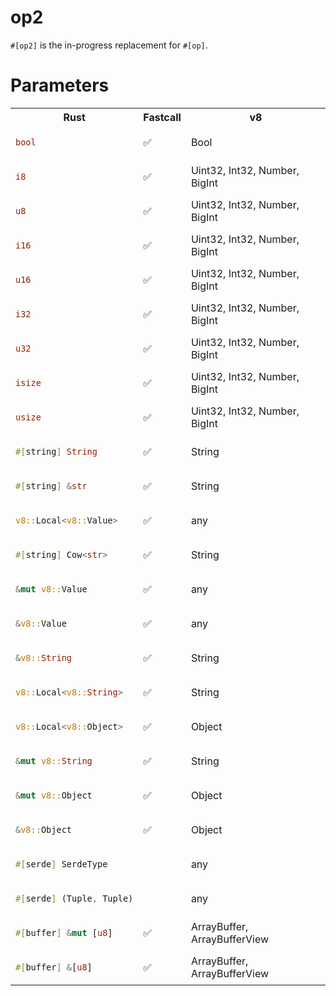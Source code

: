 # op2

`#[op2]` is the in-progress replacement for `#[op]`.

# Parameters

<!-- START -->
<table><tr><th>Rust</th><th>Fastcall</th><th>v8</th></tr>
<tr>
<td>

```rust
bool
```

</td><td>
✅
</td><td>
Bool
</tr>
<tr>
<td>

```rust
i8
```

</td><td>
✅
</td><td>
Uint32, Int32, Number, BigInt
</tr>
<tr>
<td>

```rust
u8
```

</td><td>
✅
</td><td>
Uint32, Int32, Number, BigInt
</tr>
<tr>
<td>

```rust
i16
```

</td><td>
✅
</td><td>
Uint32, Int32, Number, BigInt
</tr>
<tr>
<td>

```rust
u16
```

</td><td>
✅
</td><td>
Uint32, Int32, Number, BigInt
</tr>
<tr>
<td>

```rust
i32
```

</td><td>
✅
</td><td>
Uint32, Int32, Number, BigInt
</tr>
<tr>
<td>

```rust
u32
```

</td><td>
✅
</td><td>
Uint32, Int32, Number, BigInt
</tr>
<tr>
<td>

```rust
isize
```

</td><td>
✅
</td><td>
Uint32, Int32, Number, BigInt
</tr>
<tr>
<td>

```rust
usize
```

</td><td>
✅
</td><td>
Uint32, Int32, Number, BigInt
</tr>
<tr>
<td>

```rust
#[string] String
```

</td><td>
✅
</td><td>
String
</tr>
<tr>
<td>

```rust
#[string] &str
```

</td><td>
✅
</td><td>
String
</tr>
<tr>
<td>

```rust
v8::Local<v8::Value>
```

</td><td>
✅
</td><td>
any
</tr>
<tr>
<td>

```rust
#[string] Cow<str>
```

</td><td>
✅
</td><td>
String
</tr>
<tr>
<td>

```rust
&mut v8::Value
```

</td><td>
✅
</td><td>
any
</tr>
<tr>
<td>

```rust
&v8::Value
```

</td><td>
✅
</td><td>
any
</tr>
<tr>
<td>

```rust
&v8::String
```

</td><td>
✅
</td><td>
String
</tr>
<tr>
<td>

```rust
v8::Local<v8::String>
```

</td><td>
✅
</td><td>
String
</tr>
<tr>
<td>

```rust
v8::Local<v8::Object>
```

</td><td>
✅
</td><td>
Object
</tr>
<tr>
<td>

```rust
&mut v8::String
```

</td><td>
✅
</td><td>
String
</tr>
<tr>
<td>

```rust
&mut v8::Object
```

</td><td>
✅
</td><td>
Object
</tr>
<tr>
<td>

```rust
&v8::Object
```

</td><td>
✅
</td><td>
Object
</tr>
<tr>
<td>

```rust
#[serde] SerdeType
```

</td><td>

</td><td>
any
</tr>
<tr>
<td>

```rust
#[serde] (Tuple, Tuple)
```

</td><td>

</td><td>
any
</tr>
<tr>
<td>

```rust
#[buffer] &mut [u8]
```

</td><td>
✅
</td><td>
ArrayBuffer, ArrayBufferView
</tr>
<tr>
<td>

```rust
#[buffer] &[u8]
```

</td><td>
✅
</td><td>
ArrayBuffer, ArrayBufferView
</tr>
</table>